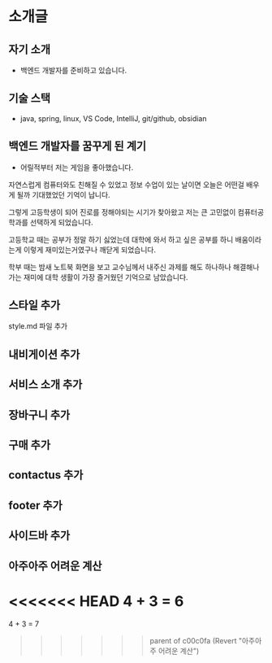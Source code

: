 # 소개글

## 자기 소개
 - 백엔드 개발자를 준비하고 있습니다.

## 기술 스택
 - java, spring, linux, VS Code, IntelliJ, git/github, obsidian

## 백엔드 개발자를 꿈꾸게 된 계기
 - 어릴적부터 저는 게임을 좋아했습니다. 
 
 자연스럽게 컴퓨터와도 친해질 수 있었고 정보 수업이 있는 날이면 오늘은 어떤걸 배우게 될까 기대했었던 기억이 납니다.

 그렇게 고등학생이 되어 진로를 정해야되는 시기가 찾아왔고 저는 큰 고민없이 컴퓨터공학과를 선택하게 되었습니다.

 고등학교 때는 공부가 정말 하기 싫었는데 대학에 와서 하고 싶은 공부를 하니 배움이라는게 이렇게 재미있는거였구나 깨닫게 되었습니다.

 학부 때는 밤새 노트북 화면을 보고 교수님께서 내주신 과제를 해도 하나하나 해결해나가는 재미에 대학 생활이 가장 즐거웠던 기억으로 남았습니다.


## 스타일 추가
style.md 파일 추가

## 내비게이션 추가

## 서비스 소개 추가

## 장바구니 추가

## 구매 추가


## contactus 추가

## footer 추가

## 사이드바 추가

## 아주아주 어려운 계산
<<<<<<< HEAD
4 + 3 = 6
=======
 4 + 3 = 7
>>>>>>> parent of c00c0fa (Revert "아주아주 어려운 계산")
